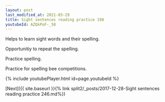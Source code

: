```yaml
---
layout: post
last_modified_at: 2021-03-29
title: Sight sentences reading practice 198
youtubeId: AZQkPoF-_58
---
```

 
 
Helps to learn sight words and their spelling.

Opportunitiy to repeat the spelling. 

Practice spelling. 
 
Practice for spelling bee competitions. 
 
{% include youtubePlayer.html id=page.youtubeId %}
 
 

[Next]({{ site.baseurl }}{% link  split2/_posts/2017-12-28-Sight sentences reading practice 246.md%})
 

